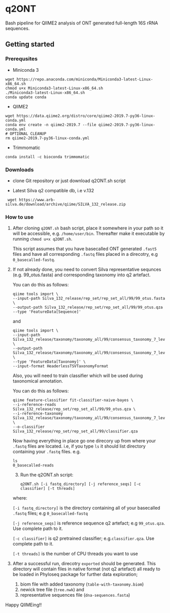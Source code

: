 # q2ONT
Bash pipeline for QIIME2 analysis of ONT generated full-length 16S rRNA sequences.

## Getting started

### Prerequsites 
  - Miniconda 3
  
````
wget https://repo.anaconda.com/miniconda/Miniconda3-latest-Linux-x86_64.sh
chmod u+x Miniconda3-latest-Linux-x86_64.sh
./Miniconda3-latest-Linux-x86_64.sh
conda update conda
````    
  - QIIME2
  
````
wget https://data.qiime2.org/distro/core/qiime2-2019.7-py36-linux-conda.yml
conda env create -n qiime2-2019.7 --file qiime2-2019.7-py36-linux-conda.yml
# OPTIONAL CLEANUP
rm qiime2-2019.7-py36-linux-conda.yml
````
  - Trimmomatic
  
````conda install -c bioconda trimmomatic````


### Downloads
  - clone Git repository or just download q2ONT.sh script
  
  - Latest Silva q2 compatible db, i.e v.132
  
  ```` wget https://www.arb-silva.de/download/archive/qiime/SILVA_132_release.zip````




### How to use
1. After cloning ````q2ONT.sh```` bash script, place it somewhere in your path so it will be accessible, e.g. ````/home/user/bin````.
   Thereafter make it executable by running ````chmod u+x q2ONT.sh````.

   This script assumes that you have basecalled ONT generated ````.fast5```` files and have all corresponding ````.fastq```` files          placed in a direcotry, e.g ````0_basecalled-fastq````.

2. If not already done, you need to convert Silva representative sequnces (e.g. 99_otus.fasta) and corresponding taxonomy into q2          artefact.

      You can do this as follows:
      
      ````
      qiime tools import \
      --input-path Silva_132_release/rep_set/rep_set_all/99/99_otus.fasta \
      --output-path Silva_132_release/rep_set/rep_set_all/99/99_otus.qza 
      --type 'FeatureData[Sequence]'
      ````
      and
      
      ````
      qiime tools import \
      --input-path Silva_132_release/taxonomy/taxonomy_all/99/consensus_taxonomy_7_levels.txt \
      --output-path Silva_132_release/taxonomy/taxonomy_all/99/consensus_taxonomy_7_levels.qza \
      --type 'FeatureData[Taxonomy]' \
      --input-format HeaderlessTSVTaxonomyFormat
      ````
      
      Also, you will need to train classifier which will be used during taxonomical annotation.

      You can do this as follows:
      
      ````
      qiime feature-classifier fit-classifier-naive-bayes \
      --i-reference-reads Silva_132_release/rep_set/rep_set_all/99/99_otus.qza \
      --i-reference-taxonomy Silva_132_release/taxonomy/taxonomy_all/99/consensus_taxonomy_7_levels.qza \ 
      --o-classifier Silva_132_release/rep_set/rep_set_all/99/classifier.qza
      ````

   Now having everything in place go one direcory up from where your ````.fastq```` files are located. 
   i.e, if you type ````ls```` it should list directory containing your ````.fastq```` files.
   e.g.
   
   ````
   ls
   0_basecalled-reads
   ````
   
   3. Run the q2ONT.sh script: 

      ```q2ONT.sh [-i fastq_directory] [-j reference_seqs] [-c classifier] [-t threads]```


    where:
 
      ````[-i fastq_directory]```` is the directory containing all of your basecalled ````.fastq```` files; e.g ````0_basecalled-fastq````

      ````[-j reference_seqs]```` is reference sequence q2 artefact; e.g ````99_otus.qza````. Use complete path to it.

      ````[-c classifier]```` is q2 pretrained classifier; e.g.````classifier.qza````. Use complete path to it.

      ````[-t threads]```` is the number of CPU threads you want to use
       
 4. After a successful run, direcotry ````exported```` should be generated. This directory will contain files in native format (not q2      artefact) all ready to be loaded in Phyloseq package for further data exploration;

       1. biom file with added taxonomy (````table-with-taxonomy.biom````)
       2. newick tree file (````tree.nwk````) and 
       3. representative sequences file (````dna-sequences.fasta````)
       
   
 Happy QIIMEing!!
